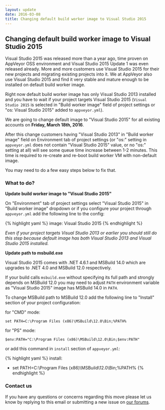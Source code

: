 ```yaml
---
layout: update
date: 2016-03-08
title: Changing default build worker image to Visual Studio 2015
---
```


## Changing default build worker image to Visual Studio 2015


Visual Studio 2015 was released more than a year ago, time proven on AppVeyor OSS environment and Visual Studio 2015 Update 1 was even released already.
More and more customers use Visual Studio 2015 for their new projects and migrating existing projects into it. We at AppVeyor also use Visual Studio 2015
and find it very stable and mature enough to be installed on default build worker image.

Right now default build worker image has only Visual Studio 2013 installed and you have to wait if your project targets Visual Studio 2015 (`Visual Studio 2015`
is selected in "Build worker image" field of project settings or "os: Visual Studio 2015" added to `appveyor.yml`).

We are going to change default image to "Visual Studio 2015" for all existing accounts on **Friday, March 18th, 2016**.

After this change customers having "Visual Studio 2013" in "Build worker image" field on Environment tab of project settings (or "os:" setting in `appveyor.yml`
does not contain "Visual Studio 2015" value, or no "os:" setting at all) will see some queue time increase between 1-2 minutes.
This time is required to re-create and re-boot build worker VM with non-default image.

You may need to do a few easy steps below to fix that.


### What to do?

**Update build worker image to "Visual Studio 2015"**

On "Environment" tab of project settings select "Visual Studio 2015" in "Build worker image" dropdown or if you configure your project through `appveyor.yml`
add the following line to the config:

{% highlight yaml %}
image: Visual Studio 2015
{% endhighlight %}

*Even if your project targets Visual Studio 2013 or earlier you should still do this step because default image has both Visual Studio 2013 and Visual Studio 2015 installed.*

**Update path to msbuild.exe**

Visual Studio 2015 comes with .NET 4.6.1 and MSBuild 14.0 which are upgrades to .NET 4.0 and MSBuild 12.0 respectively.

If your build calls `msbuild.exe` without specifying its full path and strongly depends on MSBuild 12.0 you may need to adjust `PATH` environment variable
as "Visual Studio 2015" image has MSBuild 14.0 in `PATH`.

To change MSBuild path to MSBuild 12.0 add the following line to "Install" section of your project configuration:

for "CMD" mode:

    set PATH=C:\Program Files (x86)\MSBuild\12.0\Bin;%PATH%

for "PS" mode:

    $env:PATH="C:\Program Files (x86)\MSBuild\12.0\Bin;$env:PATH"

or add this command in `install` section of `appveyor.yml`:

{% highlight yaml %}
install:
  - set PATH=C:\Program Files (x86)\MSBuild\12.0\Bin;%PATH%
{% endhighlight %}

### Contact us

If you have any questions or concerns regarding this move please let us know by replying to this email or submitting a new issue on [our forums](https://www.appveyor.com/support#forums-and-support-tickets).
